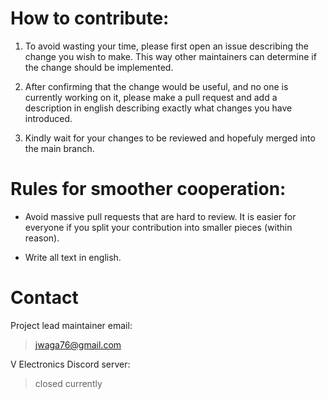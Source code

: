 # How to contribute:

1. To avoid wasting your time, please first open an issue describing the change you
wish to make. This way other maintainers can determine if the change should be
implemented.

2. After confirming that the change would be useful, and no one is currently
   working on it, please make a pull request and add a description in english
   describing exactly what changes you have introduced.

3. Kindly wait for your changes to be reviewed and hopefuly merged into the main
   branch.

# Rules for smoother cooperation:

- Avoid massive pull requests that are hard to review. It is easier for
  everyone if you split your contribution into smaller pieces (within reason).

- Write all text in english.

# Contact

Project lead maintainer email:

>jwaga76@gmail.com

V Electronics Discord server:

>closed currently
